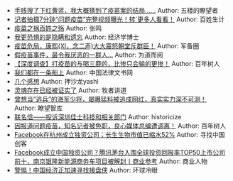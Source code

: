 - [手贱搜了下红黄蓝，我大概猜到了疫苗案的结局……](http://wechatscope.jmsc.hku.hk:8000/html?fn=gh_22bc785da9c6_2018-07-24_2650980696_IcSFCBKX0Q.y.tar.gz)
Author: 五楼的瞭望者
- [记者拍摄7分钟“问题疫苗”完整视频曝光！转`更多人看看！](http://wechatscope.jmsc.hku.hk:8000/html?fn=gh_ec9122b5999a_2018-07-24_2247485917_NGxYlviXK0.y.tar.gz)
Author: 百姓生计
- [疫苗之祸百姓之殇](http://wechatscope.jmsc.hku.hk:8000/html?fn=gh_9564a4da8f59_2018-07-24_2651360662_7rmXPM52sB.y.tar.gz)
Author: 张鸣
- [我更恐惧的是隐瞒和遗忘](http://wechatscope.jmsc.hku.hk:8000/html?fn=gh_e1a04d0a7b17_2018-07-24_2650134712_ZHBrxAGONS.y.tar.gz)
Author: 经济学博士
- [疫苗危局，康熙(XI，念二声)大大震怒朝堂斥群臣！](http://wechatscope.jmsc.hku.hk:8000/html?fn=gh_2b2e9f03559d_2018-07-24_2654291653_nIz6VOL8Ur.y.tar.gz)
Author: 军备圈
- [假疫苗事件，最令我厌恶的一群人…](http://wechatscope.jmsc.hku.hk:8000/html?fn=gh_d4e31442bbfa_2018-07-24_2651315855_GFZIsPV1O9.y.tar.gz)
Author: 为道而阅
- [【深度调查】打疫苗的与喝三鹿的，比惨只会输的更惨！](http://wechatscope.jmsc.hku.hk:8000/html?fn=gh_759087605909_2018-07-24_2650995468_8SMWOFEmYI.y.tar.gz)
Author: 百年树人
- [我们都在一条船上](http://wechatscope.jmsc.hku.hk:8000/html?fn=gh_7fae7a18390f_2018-07-24_2651397105_QjP7T0chaS.y.tar.gz)
Author: 中国法律文书网
- [几个感想](http://wechatscope.jmsc.hku.hk:8000/html?fn=gh_0ff27aeb1aad_2018-07-24_2247484061_sBfe0UlJxG.y.tar.gz)
Author: 押沙龙yashl
- [灵魂存在已经被证实了](http://wechatscope.jmsc.hku.hk:8000/html?fn=gh_ab6c4e04286d_2018-07-24_2247501650_SHRxVBlgrd.y.tar.gz)
Author: 牧者讲道
- [曾想当“逃兵”的海军少将，屡曝猛料被追成网红，真实实力深不可测！](http://wechatscope.jmsc.hku.hk:8000/html?fn=gh_0008713c31f5_2018-07-24_2653245696_ZeLiTDhsvm.y.tar.gz)
Author: 瞭望智库
- [联名信——投诉深圳佳士科技和相关部门](http://wechatscope.jmsc.hku.hk:8000/html?fn=gh_661d35def464_2018-07-24_2247483740_Z64Vkv5HeU.y.tar.gz)
Author: historicize
- [因报道问题疫苗，知名记者被免职，良心媒体总编遭调离！](http://wechatscope.jmsc.hku.hk:8000/html?fn=gh_759087605909_2018-07-24_2650995468_BD7hQT0bv6.y.tar.gz)
Author: 百年树人
- [Facebook在杭州成立独资公司；长生生物市值已缩水52%](http://wechatscope.jmsc.hku.hk:8000/html?fn=gh_40b3ce791e33_2018-07-24_2652453339_Vocfxuji37.y.tar.gz)
Author: 寻找中国创客
- [Facebook成立中国独资公司？腾讯茅台入围全球投资回报率TOP50上市公司前十，南京银隆新能源商务车项目被解封丨商业参考](http://wechatscope.jmsc.hku.hk:8000/html?fn=gh_ffd5161f45ee_2018-07-24_2650015300_elt0X7PYnK.y.tar.gz)
Author: 商业人物
- [警惕！中国经济正加速寻找接盘侠](http://wechatscope.jmsc.hku.hk:8000/html?fn=gh_1aecabdf0add_2018-07-24_2247485846_dqOKyv0ieD.y.tar.gz)
Author: 环球冷眼
